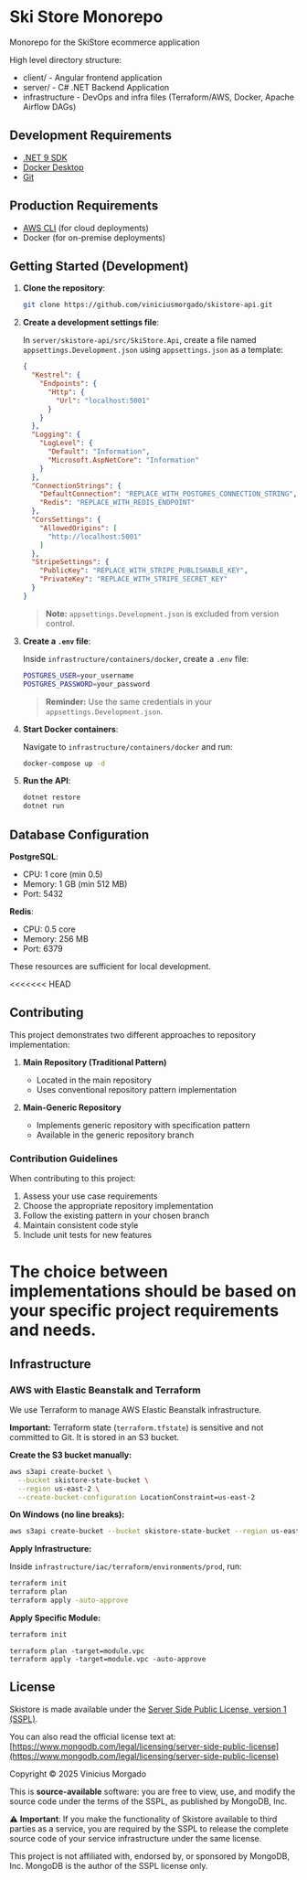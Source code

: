 # Ski Store Monorepo

Monorepo for the SkiStore ecommerce application

High level directory structure:

- client/ - Angular frontend application
- server/ - C# .NET Backend Application
- infrastructure - DevOps and infra files (Terraform/AWS, Docker, Apache Airflow DAGs)

## Development Requirements

- [.NET 9 SDK](https://dotnet.microsoft.com/en-us/download)
- [Docker Desktop](https://www.docker.com/products/docker-desktop/)
- [Git](https://git-scm.com/)

## Production Requirements

- [AWS CLI](https://aws.amazon.com/cli/) (for cloud deployments)
- Docker (for on-premise deployments)

## Getting Started (Development)

1. **Clone the repository**:

   ```bash
   git clone https://github.com/viniciusmorgado/skistore-api.git
   ```

2. **Create a development settings file**:

   In `server/skistore-api/src/SkiStore.Api`, create a file named `appsettings.Development.json` using `appsettings.json` as a template:

   ```json
   {
     "Kestrel": {
       "Endpoints": {
         "Http": {
           "Url": "localhost:5001"
         }
       }
     },
     "Logging": {
       "LogLevel": {
         "Default": "Information",
         "Microsoft.AspNetCore": "Information"
       }
     },
     "ConnectionStrings": {
       "DefaultConnection": "REPLACE_WITH_POSTGRES_CONNECTION_STRING",
       "Redis": "REPLACE_WITH_REDIS_ENDPOINT"
     },
     "CorsSettings": {
       "AllowedOrigins": [
         "http://localhost:5001"
       ]
     },
     "StripeSettings": {
       "PublicKey": "REPLACE_WITH_STRIPE_PUBLISHABLE_KEY",
       "PrivateKey": "REPLACE_WITH_STRIPE_SECRET_KEY"
     }
   }
   ```

   > **Note:** `appsettings.Development.json` is excluded from version control.

3. **Create a `.env` file**:

   Inside `infrastructure/containers/docker`, create a `.env` file:

   ```bash
   POSTGRES_USER=your_username
   POSTGRES_PASSWORD=your_password
   ```

   > **Reminder:** Use the same credentials in your `appsettings.Development.json`.

4. **Start Docker containers**:

   Navigate to `infrastructure/containers/docker` and run:

   ```bash
   docker-compose up -d
   ```

5. **Run the API**:

   ```bash
   dotnet restore
   dotnet run
   ```

## Database Configuration

**PostgreSQL**:
- CPU: 1 core (min 0.5)
- Memory: 1 GB (min 512 MB)
- Port: 5432

**Redis**:
- CPU: 0.5 core
- Memory: 256 MB
- Port: 6379

These resources are sufficient for local development.

<<<<<<< HEAD
## Contributing

This project demonstrates two different approaches to repository implementation:

1. **Main Repository (Traditional Pattern)**
    - Located in the main repository
    - Uses conventional repository pattern implementation

2. **Main-Generic Repository**
    - Implements generic repository with specification pattern
    - Available in the generic repository branch

### Contribution Guidelines

When contributing to this project:
1. Assess your use case requirements
2. Choose the appropriate repository implementation
3. Follow the existing pattern in your chosen branch
4. Maintain consistent code style
5. Include unit tests for new features

The choice between implementations should be based on your specific project requirements and needs.
=======
## Infrastructure

### AWS with Elastic Beanstalk and Terraform

We use Terraform to manage AWS Elastic Beanstalk infrastructure.

**Important:** Terraform state (`terraform.tfstate`) is sensitive and not committed to Git. It is stored in an S3 bucket.

**Create the S3 bucket manually:**

```bash
aws s3api create-bucket \
  --bucket skistore-state-bucket \
  --region us-east-2 \
  --create-bucket-configuration LocationConstraint=us-east-2
```

**On Windows (no line breaks):**

```bash
aws s3api create-bucket --bucket skistore-state-bucket --region us-east-2 --create-bucket-configuration LocationConstraint=us-east-2
```

**Apply Infrastructure:**

Inside `infrastructure/iac/terraform/environments/prod`, run:

```bash
terraform init
terraform plan
terraform apply -auto-approve
```

**Apply Specific Module:**

```bash
terraform init
```
```
terraform plan -target=module.vpc
terraform apply -target=module.vpc -auto-approve
```

## License

Skistore is made available under the [Server Side Public License, version 1 (SSPL)](./LICENSE).

You can also read the official license text at:  
[https://www.mongodb.com/legal/licensing/server-side-public-license](https://www.mongodb.com/legal/licensing/server-side-public-license)

Copyright © 2025 Vinicius Morgado

This is **source-available** software: you are free to view, use, and modify the source code under the terms of the SSPL, as published by MongoDB, Inc.

⚠️ **Important**: If you make the functionality of Skistore available to third parties as a service, you are required by the SSPL to release the complete source code of your service infrastructure under the same license.

This project is not affiliated with, endorsed by, or sponsored by MongoDB, Inc. MongoDB is the author of the SSPL license only.
